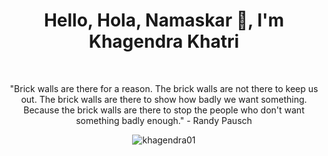 <div align="center">
  <h1>Hello, Hola, Namaskar 👋, I'm Khagendra Khatri</h1><br>
  <p>"Brick walls are there for a reason. The brick walls are not there to keep us out. The brick walls are there to show how badly we want something. Because the brick walls are there to stop the people who don't want something badly enough." - Randy Pausch</p>
</div>

<div align="center">
  <!--<img src="https://github-readme-stats.vercel.app/api?username=khagendra01&show_icons=true&locale=en" alt="khagendra01" />-->
  <img src="https://github-readme-streak-stats.herokuapp.com/?user=khagendra01" alt="khagendra01" />
</div>
